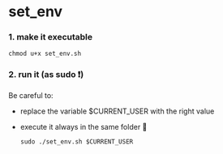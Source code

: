 # set_env

### 1. make it executable 
  ``chmod u+x set_env.sh``
 
### 2. run it (as sudo ❗) 
Be careful to:
- replace the variable $CURRENT_USER with the right value
- execute it always in the same folder 🐛

  ``sudo ./set_env.sh $CURRENT_USER``

